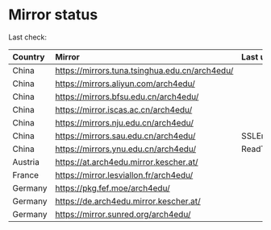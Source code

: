 <script src="./time.js"></script>
# Mirror status
Last check: <script type="text/javascript">localize(1686752160.8441627);</script>

|Country|Mirror|Last update|
|:------|:-----|:----------|
|China|https://mirrors.tuna.tsinghua.edu.cn/arch4edu/|<script type="text/javascript">localize(1686724401);</script>|
|China|https://mirrors.aliyun.com/arch4edu/|<script type="text/javascript">localize(1686637897);</script>|
|China|https://mirrors.bfsu.edu.cn/arch4edu/|<script type="text/javascript">localize(1686724401);</script>|
|China|https://mirror.iscas.ac.cn/arch4edu/|<script type="text/javascript">localize(1686594663);</script>|
|China|https://mirrors.nju.edu.cn/arch4edu/|<script type="text/javascript">localize(1686681063);</script>|
|China|https://mirrors.sau.edu.cn/arch4edu/|SSLError|
|China|https://mirrors.ynu.edu.cn/arch4edu/|ReadTimeout|
|Austria|https://at.arch4edu.mirror.kescher.at/|<script type="text/javascript">localize(1686724401);</script>|
|France|https://mirror.lesviallon.fr/arch4edu/|<script type="text/javascript">localize(1686724401);</script>|
|Germany|https://pkg.fef.moe/arch4edu/|<script type="text/javascript">localize(1686724401);</script>|
|Germany|https://de.arch4edu.mirror.kescher.at/|<script type="text/javascript">localize(1686724401);</script>|
|Germany|https://mirror.sunred.org/arch4edu/|<script type="text/javascript">localize(1686724401);</script>|

<script src="./tablefilter/tablefilter.js"></script>
<script src="./table.js"></script>